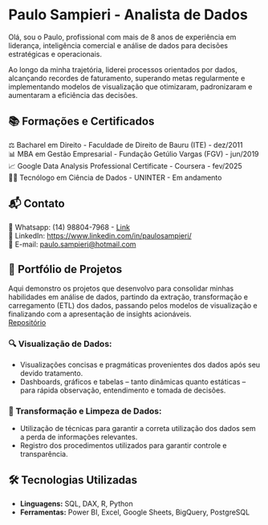 # Paulo Sampieri - Analista de Dados
Olá, sou o Paulo, profissional com mais de 8 anos de experiência em liderança, inteligência comercial e análise de dados para decisões estratégicas e operacionais.  

Ao longo da minha trajetória, liderei processos orientados por dados, alcançando recordes de faturamento, superando metas regularmente e implementando modelos de visualização que otimizaram, padronizaram e aumentaram a eficiência das decisões.

## 📚 Formações e Certificados
⚖️ Bacharel em Direito - Faculdade de Direito de Bauru (ITE) - dez/2011  
📊 MBA em Gestão Empresarial - Fundação Getúlio Vargas (FGV) - jun/2019  
📈 Google Data Analysis Professional Certificate - Coursera - fev/2025  
👨‍💻 Tecnólogo em Ciência de Dados - UNINTER - Em andamento  

## 📬 Contato
📱 Whatsapp: (14) 98804-7968 - [Link](www.wa.me/5514988047968)  
🔗 LinkedIn: https://www.linkedin.com/in/paulosampieri/  
📧 E-mail: paulo.sampieri@hotmail.com

## 📂 Portfólio de Projetos
Aqui demonstro os projetos que desenvolvo para consolidar minhas habilidades em análise de dados, partindo da extração, transformação e carregamento (ETL) dos dados, passando pelos modelos de visualização e finalizando com a apresentação de insights acionáveis.  
[Repositório](https://github.com/psampieri?tab=repositories)

### 🔍 Visualização de Dados:
* Visualizações concisas e pragmáticas provenientes dos dados após seu devido tratamento.  
* Dashboards, gráficos e tabelas – tanto dinâmicas quanto estáticas – para rápida observação, entendimento e tomada de decisões.  

### 🧹 Transformação e Limpeza de Dados:
* Utilização de técnicas para garantir a correta utilização dos dados sem a perda de informações relevantes.  
* Registro dos procedimentos utilizados para garantir controle e transparência.  

## 🛠️ Tecnologias Utilizadas
* **Linguagens:** SQL, DAX, R, Python  
* **Ferramentas:** Power BI, Excel, Google Sheets, BigQuery, PostgreSQL  


